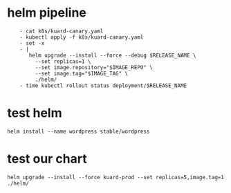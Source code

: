 # helm pipeline

```    - sed -i "s#IMAGE_TAG#$IMAGE_REPO:$IMAGE_TAG#" k8s/kuard-canary.yaml
    - cat k8s/kuard-canary.yaml
    - kubectl apply -f k8s/kuard-canary.yaml
    - set -x
    - |
       helm upgrade --install --force --debug $RELEASE_NAME \
         --set replicas=1 \
         --set image.repository="$IMAGE_REPO" \
         --set image.tag="$IMAGE_TAG" \
         ./helm/
    - time kubectl rollout status deployment/$RELEASE_NAME
```

# test helm
```
helm install --name wordpress stable/wordpress
```

# test our chart

```
helm upgrade --install --force kuard-prod --set replicas=5,image.tag=1 ./helm/
```
